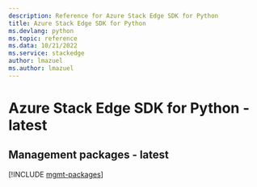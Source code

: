 ```yaml
---
description: Reference for Azure Stack Edge SDK for Python
title: Azure Stack Edge SDK for Python
ms.devlang: python
ms.topic: reference
ms.data: 10/21/2022
ms.service: stackedge
author: lmazuel
ms.author: lmazuel
---
```

# Azure Stack Edge SDK for Python - latest

## Management packages - latest
[!INCLUDE [mgmt-packages](stack-edge-mgmt-index.md)]